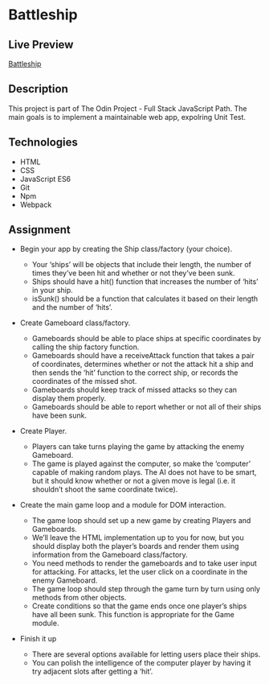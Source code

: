# Battleship

## Live Preview

[Battleship](https://dak79.github.io/odin-battleship/)

## Description

This project is part of The Odin Project - Full Stack JavaScript Path. The main
goals is to implement a maintainable web app, expolring Unit Test.

## Technologies

- HTML
- CSS
- JavaScript ES6
- Git
- Npm
- Webpack

## Assignment

- Begin your app by creating the Ship class/factory (your choice).

  - Your ‘ships’ will be objects that include their length, the number of times
    they’ve been hit and whether or not they’ve been sunk.
  - Ships should have a hit() function that increases the number of ‘hits’ in
    your ship.
  - isSunk() should be a function that calculates it based on their length and
    the number of ‘hits’.

- Create Gameboard class/factory.

  - Gameboards should be able to place ships at specific coordinates by calling
    the ship factory function.
  - Gameboards should have a receiveAttack function that takes a pair of
    coordinates, determines whether or not the attack hit a ship and then
    sends the ‘hit’ function to the correct ship, or records the coordinates
    of the missed shot.
  - Gameboards should keep track of missed attacks so they can display them
    properly.
  - Gameboards should be able to report whether or not all of their ships have
    been sunk.

- Create Player.

  - Players can take turns playing the game by attacking the enemy Gameboard.
  - The game is played against the computer, so make the ‘computer’ capable of
    making random plays. The AI does not have to be smart, but it should know
    whether or not a given move is legal (i.e. it shouldn’t shoot the same
    coordinate twice).

- Create the main game loop and a module for DOM interaction.

  - The game loop should set up a new game by creating Players and Gameboards.
  - We’ll leave the HTML implementation up to you for now, but you should display
    both the player’s boards and render them using information from the Gameboard
    class/factory.
  - You need methods to render the gameboards and to take user input for attacking.
    For attacks, let the user click on a coordinate in the enemy Gameboard.
  - The game loop should step through the game turn by turn using only methods from
    other objects.
  - Create conditions so that the game ends once one player’s ships have all been
    sunk. This function is appropriate for the Game module.

- Finish it up
  - There are several options available for letting users place their ships.
  - You can polish the intelligence of the computer player by having it try
    adjacent slots after getting a ‘hit’.
